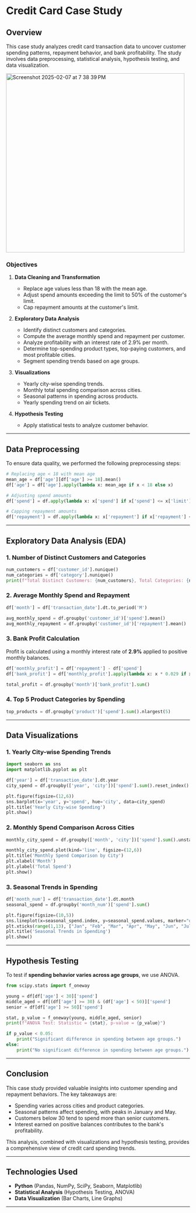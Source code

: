 

# **Credit Card Case Study**

## **Overview**
This case study analyzes credit card transaction data to uncover customer spending patterns, repayment behavior, and bank profitability. The study involves data preprocessing, statistical analysis, hypothesis testing, and data visualization.

<img width="489" alt="Screenshot 2025-02-07 at 7 38 39 PM" src="https://github.com/user-attachments/assets/5644fbe5-1434-4dc1-9d19-d9f06974b6b9" />


### **Objectives**
1. **Data Cleaning and Transformation**
   - Replace age values less than 18 with the mean age.
   - Adjust spend amounts exceeding the limit to 50% of the customer's limit.
   - Cap repayment amounts at the customer's limit.

2. **Exploratory Data Analysis**
   - Identify distinct customers and categories.
   - Compute the average monthly spend and repayment per customer.
   - Analyze profitability with an interest rate of 2.9% per month.
   - Determine top-spending product types, top-paying customers, and most profitable cities.
   - Segment spending trends based on age groups.

3. **Visualizations**
   - Yearly city-wise spending trends.
   - Monthly total spending comparison across cities.
   - Seasonal patterns in spending across products.
   - Yearly spending trend on air tickets.

4. **Hypothesis Testing**
   - Apply statistical tests to analyze customer behavior.

---

## **Data Preprocessing**
To ensure data quality, we performed the following preprocessing steps:

```python
# Replacing age < 18 with mean age
mean_age = df['age'][df['age'] >= 18].mean()
df['age'] = df['age'].apply(lambda x: mean_age if x < 18 else x)

# Adjusting spend amounts
df['spend'] = df.apply(lambda x: x['spend'] if x['spend'] <= x['limit'] else 0.5 * x['limit'], axis=1)

# Capping repayment amounts
df['repayment'] = df.apply(lambda x: x['repayment'] if x['repayment'] <= x['limit'] else x['limit'], axis=1)
```

---

## **Exploratory Data Analysis (EDA)**

### **1. Number of Distinct Customers and Categories**
```python
num_customers = df['customer_id'].nunique()
num_categories = df['category'].nunique()
print(f"Total Distinct Customers: {num_customers}, Total Categories: {num_categories}")
```

### **2. Average Monthly Spend and Repayment**
```python
df['month'] = df['transaction_date'].dt.to_period('M')

avg_monthly_spend = df.groupby('customer_id')['spend'].mean()
avg_monthly_repayment = df.groupby('customer_id')['repayment'].mean()
```

### **3. Bank Profit Calculation**
Profit is calculated using a monthly interest rate of **2.9%** applied to positive monthly balances.

```python
df['monthly_profit'] = df['repayment'] - df['spend']
df['bank_profit'] = df['monthly_profit'].apply(lambda x: x * 0.029 if x > 0 else 0)

total_profit = df.groupby('month')['bank_profit'].sum()
```

### **4. Top 5 Product Categories by Spending**
```python
top_products = df.groupby('product')['spend'].sum().nlargest(5)
```

---

## **Data Visualizations**

### **1. Yearly City-wise Spending Trends**
```python
import seaborn as sns
import matplotlib.pyplot as plt

df['year'] = df['transaction_date'].dt.year
city_spend = df.groupby(['year', 'city'])['spend'].sum().reset_index()

plt.figure(figsize=(12,6))
sns.barplot(x='year', y='spend', hue='city', data=city_spend)
plt.title('Yearly City-wise Spending')
plt.show()
```

### **2. Monthly Spend Comparison Across Cities**
```python
monthly_city_spend = df.groupby(['month', 'city'])['spend'].sum().unstack()

monthly_city_spend.plot(kind='line', figsize=(12,6))
plt.title('Monthly Spend Comparison by City')
plt.xlabel('Month')
plt.ylabel('Total Spend')
plt.show()
```

### **3. Seasonal Trends in Spending**
```python
df['month_num'] = df['transaction_date'].dt.month
seasonal_spend = df.groupby('month_num')['spend'].sum()

plt.figure(figsize=(10,5))
sns.lineplot(x=seasonal_spend.index, y=seasonal_spend.values, marker="o")
plt.xticks(range(1,13), ["Jan", "Feb", "Mar", "Apr", "May", "Jun", "Jul", "Aug", "Sep", "Oct", "Nov", "Dec"])
plt.title('Seasonal Trends in Spending')
plt.show()
```

---

## **Hypothesis Testing**
To test if **spending behavior varies across age groups**, we use ANOVA.

```python
from scipy.stats import f_oneway

young = df[df['age'] < 30]['spend']
middle_aged = df[(df['age'] >= 30) & (df['age'] < 50)]['spend']
senior = df[df['age'] >= 50]['spend']

stat, p_value = f_oneway(young, middle_aged, senior)
print(f"ANOVA Test: Statistic = {stat}, p-value = {p_value}")

if p_value < 0.05:
    print("Significant difference in spending between age groups.")
else:
    print("No significant difference in spending between age groups.")
```

---

## **Conclusion**
This case study provided valuable insights into customer spending and repayment behaviors. The key takeaways are:
- Spending varies across cities and product categories.
- Seasonal patterns affect spending, with peaks in January and May.
- Customers below 30 tend to spend more than senior customers.
- Interest earned on positive balances contributes to the bank's profitability.

This analysis, combined with visualizations and hypothesis testing, provides a comprehensive view of credit card spending trends.

---

## **Technologies Used**
- **Python** (Pandas, NumPy, SciPy, Seaborn, Matplotlib)
- **Statistical Analysis** (Hypothesis Testing, ANOVA)
- **Data Visualization** (Bar Charts, Line Graphs)

---

